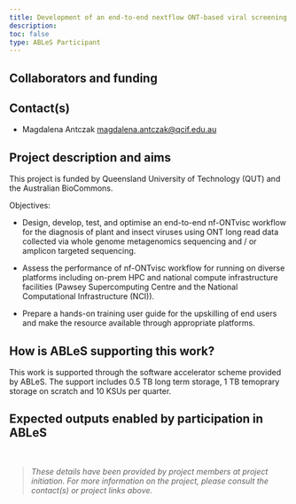 ```yaml
---
title: Development of an end-to-end nextflow ONT-based viral screening for plants.
description: 
toc: false
type: ABLeS Participant
---
```


## Collaborators and funding


## Contact(s)

- Magdalena Antczak <magdalena.antczak@qcif.edu.au>

## Project description and aims

This project is funded by Queensland University of Technology (QUT) and the Australian BioCommons. 

Objectives:

- Design, develop, test, and optimise an end-to-end nf-ONTvisc workflow for the diagnosis of plant and insect viruses using ONT long read data collected via whole genome metagenomics sequencing and / or amplicon targeted sequencing.

- Assess the performance of nf-ONTvisc workflow for running on diverse platforms including on-prem HPC and national compute infrastructure facilities (Pawsey Supercomputing Centre and the National Computational Infrastructure (NCI)).

- Prepare a hands-on training user guide for the upskilling of end users and make the resource available through appropriate platforms.


## How is ABLeS supporting this work?

This work is supported through the software accelerator scheme provided by ABLeS. The support includes 0.5 TB long term storage, 1 TB temoprary storage on scratch and 10 KSUs per quarter.

## Expected outputs enabled by participation in ABLeS

<br/>

> *These details have been provided by project members at project initiation. For more information on the project, please consult the contact(s) or project links above.*
